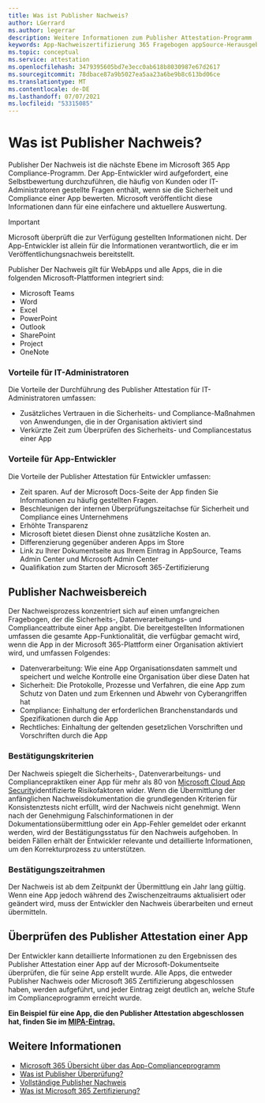 ```yaml
---
title: Was ist Publisher Nachweis?
author: LGerrard
ms.author: legerrar
description: Weitere Informationen zum Publisher Attestation-Programm
keywords: App-Nachweiszertifizierung 365 Fragebogen appSource-Herausgeber
ms.topic: conceptual
ms.service: attestation
ms.openlocfilehash: 3479395605bd7e3ecc0ab618b8030987e67d2617
ms.sourcegitcommit: 78dbace87a9b5027ea5aa23a6be9b8c613bd06ce
ms.translationtype: MT
ms.contentlocale: de-DE
ms.lasthandoff: 07/07/2021
ms.locfileid: "53315085"
---
```

# <a name="what-is-publisher-attestation"></a>Was ist Publisher Nachweis?

Publisher Der Nachweis ist die nächste Ebene im Microsoft 365 App Compliance-Programm. Der App-Entwickler wird aufgefordert, eine Selbstbewertung durchzuführen, die häufig von Kunden oder IT-Administratoren gestellte Fragen enthält, wenn sie die Sicherheit und Compliance einer App bewerten. Microsoft veröffentlicht diese Informationen dann für eine einfachere und aktuellere Auswertung.

> [!IMPORTANT]
> Microsoft überprüft die zur Verfügung gestellten Informationen nicht. Der App-Entwickler ist allein für die Informationen verantwortlich, die er im Veröffentlichungsnachweis bereitstellt. 

Publisher Der Nachweis gilt für WebApps und alle Apps, die in die folgenden Microsoft-Plattformen integriert sind:
- Microsoft Teams
- Word
- Excel
- PowerPoint 
- Outlook
- SharePoint
- Project
- OneNote

### <a name="benefits-for-it-admins"></a>Vorteile für IT-Administratoren
Die Vorteile der Durchführung des Publisher Attestation für IT-Administratoren umfassen:
-   Zusätzliches Vertrauen in die Sicherheits- und Compliance-Maßnahmen von Anwendungen, die in der Organisation aktiviert sind
-   Verkürzte Zeit zum Überprüfen des Sicherheits- und Compliancestatus einer App

### <a name="benefits-for-app-developers"></a>Vorteile für App-Entwickler 
Die Vorteile der Publisher Attestation für Entwickler umfassen: 
-   Zeit sparen. Auf der Microsoft Docs-Seite der App finden Sie Informationen zu häufig gestellten Fragen.
-   Beschleunigen der internen Überprüfungszeitachse für Sicherheit und Compliance eines Unternehmens
-   Erhöhte Transparenz
- Microsoft bietet diesen Dienst ohne zusätzliche Kosten an.
-   Differenzierung gegenüber anderen Apps im Store
-   Link zu Ihrer Dokumentseite aus Ihrem Eintrag in AppSource, Teams Admin Center und Microsoft Admin Center
-   Qualifikation zum Starten der Microsoft 365-Zertifizierung


## <a name="publisher-attestation-scope"></a>Publisher Nachweisbereich

Der Nachweisprozess konzentriert sich auf einen umfangreichen Fragebogen, der die Sicherheits-, Datenverarbeitungs- und Complianceattribute einer App angibt. Die bereitgestellten Informationen umfassen die gesamte App-Funktionalität, die verfügbar gemacht wird, wenn die App in der Microsoft 365-Plattform einer Organisation aktiviert wird, und umfassen Folgendes:

- Datenverarbeitung: Wie eine App Organisationsdaten sammelt und speichert und welche Kontrolle eine Organisation über diese Daten hat
- Sicherheit: Die Protokolle, Prozesse und Verfahren, die eine App zum Schutz von Daten und zum Erkennen und Abwehr von Cyberangriffen hat
- Compliance: Einhaltung der erforderlichen Branchenstandards und Spezifikationen durch die App
- Rechtliches: Einhaltung der geltenden gesetzlichen Vorschriften und Vorschriften durch die App

### <a name="confirmation-criteria"></a>Bestätigungskriterien

Der Nachweis spiegelt die Sicherheits-, Datenverarbeitungs- und Compliancepraktiken einer App für mehr als 80 von [Microsoft Cloud App Security](https://www.microsoft.com/microsoft-365/enterprise-mobility-security/cloud-app-security)identifizierte Risikofaktoren wider. Wenn die Übermittlung der anfänglichen Nachweisdokumentation die grundlegenden Kriterien für Konsistenztests nicht erfüllt, wird der Nachweis nicht genehmigt. Wenn nach der Genehmigung Falschinformationen in der Dokumentationsübermittlung oder ein App-Fehler gemeldet oder erkannt werden, wird der Bestätigungsstatus für den Nachweis aufgehoben. In beiden Fällen erhält der Entwickler relevante und detaillierte Informationen, um den Korrekturprozess zu unterstützen.

### <a name="confirmation-time-frame"></a>Bestätigungszeitrahmen

Der Nachweis ist ab dem Zeitpunkt der Übermittlung ein Jahr lang gültig. Wenn eine App jedoch während des Zwischenzeitraums aktualisiert oder geändert wird, muss der Entwickler den Nachweis überarbeiten und erneut übermitteln.

## <a name="reviewing-an-apps-publisher-attestation"></a>Überprüfen des Publisher Attestation einer App

Der Entwickler kann detaillierte Informationen zu den Ergebnissen des Publisher Attestation einer App auf der Microsoft-Dokumentseite überprüfen, die für seine App erstellt wurde. Alle Apps, die entweder Publisher Nachweis oder Microsoft 365 Zertifizierung abgeschlossen haben, werden aufgeführt, und jeder Eintrag zeigt deutlich an, welche Stufe im Complianceprogramm erreicht wurde.

**Ein Beispiel für eine App, die den Publisher Attestation abgeschlossen hat, finden Sie im [MIPA-Eintrag.](https://docs.microsoft.com/microsoft-365-app-certification/teams/iglobe-mipa-your-personal-assistant?pivots=mcas)** 

## <a name="learn-more"></a>Weitere Informationen

* [Microsoft 365 Übersicht über das App-Complianceprogramm](~/overview.md)
* [Was ist Publisher Überprüfung?](https://docs.microsoft.com/azure/active-directory/develop/publisher-verification-overview)
* [Vollständige Publisher Nachweis](~/docs/attestation.md)  
* [Was ist Microsoft 365 Zertifizierung?](~/docs/enterprise-app-certification-guide.md)
